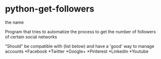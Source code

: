 python-get-followers
====================

the name


Program that tries to automatize the process to get the number of followers of certain social networks

"Should" be compatible with (list below) and have a 'good' way to manage accounts
*Facebook
*Twitter
*Google+
*Pinterest
*Linkedin
*Youtube
